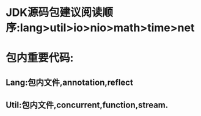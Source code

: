 # JDK源码包建议阅读顺序:lang>util>io>nio>math>time>net

# 包内重要代码:

## Lang:包内文件,annotation,reflect

## Util:包内文件,concurrent,function,stream.

